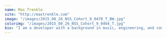 ```yaml
---
name: Max Trenkle
site: "http://maxtrenkle.com"
image: "/images/2015_08_26_NSS_Cohort_9_0470_T_BW.jpg"
colorimg: "/images/2015_08_26_NSS_Cohort_9_0464_T.jpg"
bio: "I am a developer with a background in music, engineering, and computer science.  I enjoy working on a great team to make great stuff, and I am excited to be a part of Nashville's welcoming tech community."
---
```

